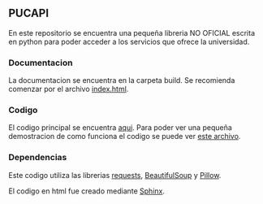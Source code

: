 ## PUCAPI

En este repositorio se encuentra una pequeña libreria NO OFICIAL escrita en python para poder acceder a los servicios que ofrece la universidad.


### Documentacion

La documentacion se encuentra en la carpeta build. Se recomienda comenzar por el archivo [index.html](https://github.com/MainScientist/pucapi-python/blob/master/build/html/index.html).

### Codigo

El codigo principal se encuentra [aqui](https://github.com/MainScientist/pucapi-python/tree/master/source/pucapi). Para poder ver una pequeña 
demostracion de como funciona el codigo se puede ver [este archivo](https://github.com/MainScientist/pucapi-python/blob/master/demo.py).

### Dependencias

Este codigo utiliza las librerias [requests](http://docs.python-requests.org/en/master/), [BeautifulSoup](http://www.crummy.com/software/BeautifulSoup/) 
y [Pillow](https://pypi.python.org/pypi/Pillow/3.1.1).

El codigo en html fue creado mediante [Sphinx](http://www.sphinx-doc.org/en/stable/).
